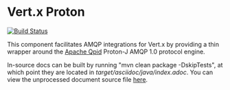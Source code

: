 # Vert.x Proton

[![Build Status](https://travis-ci.org/vert-x3/vertx-proton.svg?branch=master)](https://travis-ci.org/vert-x3/vertx-proton)

This component facilitates AMQP integrations for Vert.x by providing a thin wrapper around the
[Apache Qpid](http://qpid.apache.org) Proton-J AMQP 1.0 protocol engine.

In-source docs can be built by running "mvn clean package -DskipTests", at which point they are located in _target/asciidoc/java/index.adoc_. You can view the unprocessed document source file [here](src/main/asciidoc/index.adoc).
